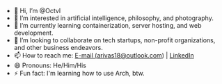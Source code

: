 - 👋 Hi, I’m @Octvl
- 👀 I’m interested in artificial intelligence, philosophy, and photography.
- 🌱 I’m currently learning containerization, server hosting, and web development.
- 💞️ I’m looking to collaborate on tech startups, non-profit organizations, and other business endeavors. 
- 📫 How to reach me: <a href="mailto:arivas18@outlook.com">E-mail (arivas18@outlook.com) </a> | [LinkedIn](https://www.linkedin.com/in/arivas14)
- 😄 Pronouns: He/Him/His
- ⚡ Fun fact: I'm learning how to use Arch, btw. 

<!---
Octvl/Octvl is a ✨ special ✨ repository because its `README.md` (this file) appears on your GitHub profile.
You can click the Preview link to take a look at your changes.
--->
